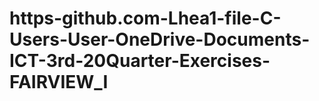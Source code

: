 # https-github.com-Lhea1-file-C-Users-User-OneDrive-Documents-ICT-3rd-20Quarter-Exercises-FAIRVIEW_I